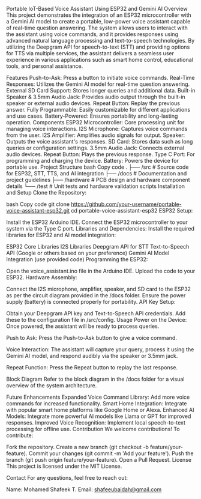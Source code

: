 Portable IoT-Based Voice Assistant Using ESP32 and Gemini AI
Overview
This project demonstrates the integration of an ESP32 microcontroller with a Gemini AI model to create a portable, low-power voice assistant capable of real-time question answering. The system allows users to interact with the assistant using voice commands, and it provides responses using advanced natural language processing and text-to-speech technologies. By utilizing the Deepgram API for speech-to-text (STT) and providing options for TTS via multiple services, the assistant delivers a seamless user experience in various applications such as smart home control, educational tools, and personal assistance.

Features
Push-to-Ask: Press a button to initiate voice commands.
Real-Time Responses: Utilizes the Gemini AI model for real-time question answering.
External SD Card Support: Stores longer queries and additional data.
Built-in Speaker & 3.5mm Audio Jack: Provides audio output through the built-in speaker or external audio devices.
Repeat Button: Replay the previous answer.
Fully Programmable: Easily customizable for different applications and use cases.
Battery-Powered: Ensures portability and long-lasting operation.
Components
ESP32 Microcontroller: Core processing unit for managing voice interactions.
I2S Microphone: Captures voice commands from the user.
I2S Amplifier: Amplifies audio signals for output.
Speaker: Outputs the voice assistant's responses.
SD Card: Stores data such as long queries or configuration settings.
3.5mm Audio Jack: Connects external audio devices.
Repeat Button: Plays the previous response.
Type C Port: For programming and charging the device.
Battery: Powers the device for portable use.
Project Structure
bash
Copy code
.
├── /src                 # Source code for ESP32, STT, TTS, and AI integration
├── /docs                # Documentation and project guidelines
├── /hardware            # PCB design and hardware component details
└── /test                # Unit tests and hardware validation scripts
Installation and Setup
Clone the Repository:

bash
Copy code
git clone https://github.com/your-username/portable-voice-assistant-esp32.git
cd portable-voice-assistant-esp32
ESP32 Setup:

Install the ESP32 Arduino IDE.
Connect the ESP32 microcontroller to your system via the Type C port.
Libraries and Dependencies: Install the required libraries for ESP32 and AI model integration:

ESP32 Core Libraries
I2S Libraries
Deepgram API for STT
Text-to-Speech API (Google or others based on your preference)
Gemini AI Model Integration (use provided code)
Programming the ESP32:

Open the voice_assistant.ino file in the Arduino IDE.
Upload the code to your ESP32.
Hardware Assembly:

Connect the I2S microphone, amplifier, speaker, and SD card to the ESP32 as per the circuit diagram provided in the /docs folder.
Ensure the power supply (battery) is connected properly for portability.
API Key Setup:

Obtain your Deepgram API key and Text-to-Speech API credentials.
Add these to the configuration file in /src/config.
Usage
Power on the Device: Once powered, the assistant will be ready to process queries.

Push to Ask: Press the Push-to-Ask button to give a voice command.

Voice Interaction: The assistant will capture your query, process it using the Gemini AI model, and respond audibly via the speaker or 3.5mm jack.

Repeat Function: Press the Repeat button to replay the last response.

Block Diagram
Refer to the block diagram in the /docs folder for a visual overview of the system architecture.

Future Enhancements
Expanded Voice Command Library: Add more voice commands for increased functionality.
Smart Home Integration: Integrate with popular smart home platforms like Google Home or Alexa.
Enhanced AI Models: Integrate more powerful AI models like Llama or GPT for improved responses.
Improved Voice Recognition: Implement local speech-to-text processing for offline use.
Contribution
We welcome contributions! To contribute:

Fork the repository.
Create a new branch (git checkout -b feature/your-feature).
Commit your changes (git commit -m 'Add your feature').
Push the branch (git push origin feature/your-feature).
Open a Pull Request.
License
This project is licensed under the MIT License.

Contact
For any questions, feel free to reach out:

Name: Mohamed Shafeek T.
Email: shafeeubaidah@gmail.com
